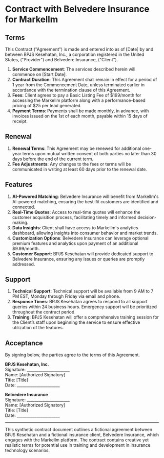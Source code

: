# Contract with Belvedere Insurance for Markellm

## Terms
This Contract ("Agreement") is made and entered into as of [Date] by and between BPJS Kesehatan, Inc., a corporation registered in the United States, ("Provider") and Belvedere Insurance, ("Client"). 

1. **Service Commencement**: The services described herein will commence on [Start Date].
2. **Contract Duration**: This Agreement shall remain in effect for a period of 1 year from the Commencement Date, unless terminated earlier in accordance with the termination clause of this Agreement.
3. **Fees**: Client agrees to pay a Basic Listing Fee of $199/month for accessing the Markellm platform along with a performance-based pricing of $25 per lead generated.
4. **Payment Terms**: Payments shall be made monthly, in advance, with invoices issued on the 1st of each month, payable within 15 days of receipt.

## Renewal
1. **Renewal Terms**: This Agreement may be renewed for additional one-year terms upon mutual written consent of both parties no later than 30 days before the end of the current term.
2. **Fee Adjustments**: Any changes to the fees or terms will be communicated in writing at least 60 days prior to the renewal date.

## Features
1. **AI-Powered Matching**: Belvedere Insurance will benefit from Markellm's AI-powered matching, ensuring the best-fit customers are identified and connected.
2. **Real-Time Quotes**: Access to real-time quotes will enhance the customer acquisition process, facilitating timely and informed decision-making.
3. **Data Insights**: Client shall have access to Markellm's analytics dashboard, allowing insights into consumer behavior and market trends.
4. **Customization Options**: Belvedere Insurance can leverage optional premium features and analytics upon payment of an additional $9.99/month.
5. **Customer Support**: BPJS Kesehatan will provide dedicated support to Belvedere Insurance, ensuring any issues or queries are promptly addressed.

## Support
1. **Technical Support**: Technical support will be available from 9 AM to 7 PM EST, Monday through Friday via email and phone.
2. **Response Times**: BPJS Kesehatan agrees to respond to all support queries within 24 business hours. Emergency support will be prioritized throughout the contract period.
3. **Training**: BPJS Kesehatan will offer a comprehensive training session for the Client’s staff upon beginning the service to ensure effective utilization of the features.

## Acceptance
By signing below, the parties agree to the terms of this Agreement.

**BPJS Kesehatan, Inc.**  
Signature: ______________________  
Name: [Authorized Signatory]  
Title: [Title]  
Date: ______________________  

**Belvedere Insurance**  
Signature: ______________________  
Name: [Authorized Signatory]  
Title: [Title]  
Date: ______________________  

--- 
This synthetic contract document outlines a fictional agreement between BPJS Kesehatan and a fictional insurance client, Belvedere Insurance, which engages with the Markellm platform. The contract contains creative yet realistic terms for potential use in training and development in insurance technology scenarios.